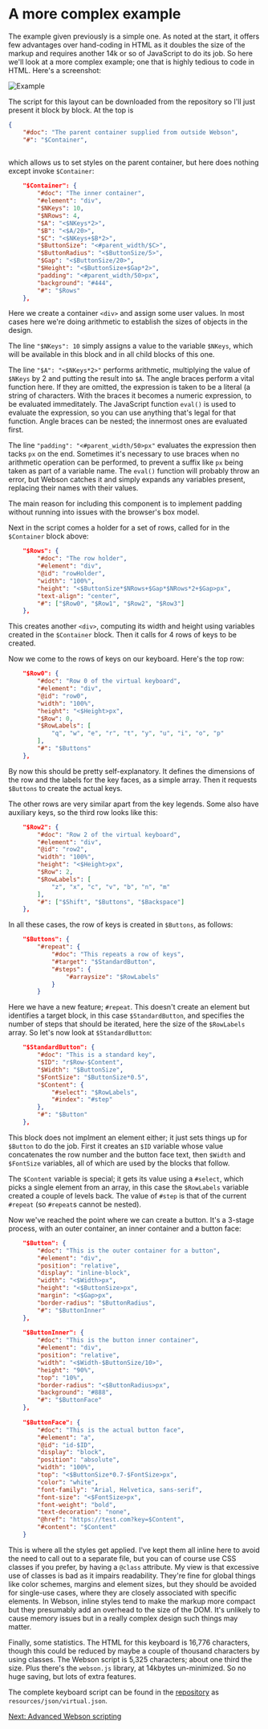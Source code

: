 # A more complex example

The example given previously is a simple one. As noted at the start, it offers few advantages over hand-coding in HTML as it doubles the size of the markup and requires another 14k or so of JavaScript to do its job. So here we'll look at a more complex example; one that is highly tedious to code in HTML. Here's a screenshot:

![Example](/resources/img/keyboard.png)

The script for this layout can be downloaded from the repository so I'll just present it block by block. At the top is
```json
{
    "#doc": "The parent container supplied from outside Webson",
    "#": "$Container",
    
```
which allows us to set styles on the parent container, but here does nothing except invoke `$Container`:
```json
    "$Container": {
        "#doc": "The inner container",
        "#element": "div",
        "$NKeys": 10,
        "$NRows": 4,
        "$A": "<$NKeys*2>",
        "$B": "<$A/20>",
        "$C": "<$NKeys+$B*2>",
        "$ButtonSize": "<#parent_width/$C>",
        "$ButtonRadius": "<$ButtonSize/5>",
        "$Gap": "<$ButtonSize/20>",
        "$Height": "<$ButtonSize+$Gap*2>",
        "padding": "<#parent_width/50>px",
        "background": "#444",
        "#": "$Rows"
    },
```
Here we create a container `<div>` and assign some user values. In most cases here we're doing arithmetic to establish the sizes of objects in the design.

The line `"$NKeys": 10` simply assigns a value to the variable `$NKeys`, which will be available in this block and in all child blocks of this one.

The line `"$A": "<$NKeys*2>"` performs arithmetic, multiplying the value of `$NKeys` by 2 and putting the result into `$A`. The angle braces perform a vital function here. If they are omitted, the expression is taken to be a literal (a string of characters. With the braces it becomes a numeric expression, to be evaluated immeditately. The JavaScript function `eval()` is used to evaluate the expression, so you can use anything that's legal for that function. Angle braces can be nested; the innermost ones are evaluated first.

The line `"padding": "<#parent_width/50>px"`  evaluates the expression then tacks `px` on the end. Sometimes it's necessary to use braces when no arithmetic operation can be performed, to prevent a suffix like `px` being taken as part of a variable name. The `eval()` function will probably throw an error, but Webson catches it and simply expands any variables present, replacing their names with their values.

The main reason for including this component is to implement padding without running into issues with the browser's box model.

Next in the script comes a holder for a set of rows, called for in the `$Container` block above:
```json
    "$Rows": {
        "#doc": "The row holder",
        "#element": "div",
        "@id": "rowHolder",
        "width": "100%",
        "height": "<$ButtonSize*$NRows+$Gap*$NRows*2+$Gap>px",
        "text-align": "center",
        "#": ["$Row0", "$Row1", "$Row2", "$Row3"]
    },
```
This creates another `<div>`, computing its width and height using variables created in the `$Container` block. Then it calls for 4 rows of keys to be created.

Now we come to the rows of keys on our keyboard. Here's the top row:
```json
    "$Row0": {
        "#doc": "Row 0 of the virtual keyboard",
        "#element": "div",
        "@id": "row0",
        "width": "100%",
        "height": "<$Height>px",
        "$Row": 0,
        "$RowLabels": [
            "q", "w", "e", "r", "t", "y", "u", "i", "o", "p"
        ],
        "#": "$Buttons"
    },
```
By now this should be pretty self-explanatory. It defines the dimensions of the row and the labels for the key faces, as a simple array. Then it requests `$Buttons` to create the actual keys.

The other rows are very similar apart from the key legends. Some also have auxiliary keys, so the third row looks like this:
```json
    "$Row2": {
        "#doc": "Row 2 of the virtual keyboard",
        "#element": "div",
        "@id": "row2",
        "width": "100%",
        "height": "<$Height>px",
        "$Row": 2,
        "$RowLabels": [
            "z", "x", "c", "v", "b", "n", "m"
        ],
        "#": ["$Shift", "$Buttons", "$Backspace"]
    },
```
In all these cases, the row of keys is created in `$Buttons`, as follows:
```json
    "$Buttons": {
        "#repeat": {
            "#doc": "This repeats a row of keys",
            "#target": "$StandardButton",
            "#steps": {
                "#arraysize": "$RowLabels"
            }
        }
```
Here we have a new feature; `#repeat`. This doesn't create an element but identifies a target block, in this case `$StandardButton`, and specifies the number of steps that should be iterated, here the size of the `$RowLabels` array. So let's now look at `$StandardButton`:
```json
    "$StandardButton": {
        "#doc": "This is a standard key",
        "$ID": "r$Row-$Content",
        "$Width": "$ButtonSize",
        "$FontSize": "$ButtonSize*0.5",
        "$Content": {
            "#select": "$RowLabels",
            "#index": "#step"
        },
        "#": "$Button"
    },
 ```
This block does not implment an element either; it just sets things up for `$Button` to do the job. First it creates an `$ID` variable whose value concatenates the row number and the button face text, then `$Width` and `$FontSize` variables, all of which are used by the blocks that follow.

The `$Content` variable is special; it gets its value using a `#select`, which picks a single element from an array, in this case the `$RowLabels` variable created a couple of levels back. The value of `#step` is that of the current `#repeat` (so `#repeat`s cannot be nested).

Now we've reached the point where we can create a button. It's a 3-stage process, with an outer container, an inner container and a button face:
```json
    "$Button": {
        "#doc": "This is the outer container for a button",
        "#element": "div",
        "position": "relative",
        "display": "inline-block",
        "width": "<$Width>px",
        "height": "<$ButtonSize>px",
        "margin": "<$Gap>px",
        "border-radius": "$ButtonRadius",
        "#": "$ButtonInner"
    },
    
    "$ButtonInner": {
        "#doc": "This is the button inner container",
        "#element": "div",
        "position": "relative",
        "width": "<$Width-$ButtonSize/10>",
        "height": "90%",
        "top": "10%",
        "border-radius": "<$ButtonRadius>px",
        "background": "#888",
        "#": "$ButtonFace"
    },
    
    "$ButtonFace": {
        "#doc": "This is the actual button face",
        "#element": "a",
        "@id": "id-$ID",
        "display": "block",
        "position": "absolute",
        "width": "100%",
        "top": "<$ButtonSize*0.7-$FontSize>px",
        "color": "white",
        "font-family": "Arial, Helvetica, sans-serif",
        "font-size": "<$FontSize>px",
        "font-weight": "bold",
        "text-decoration": "none",
        "@href": "https://test.com?key=$Content",
        "#content": "$Content"
    }
```
This is where all the styles get applied. I've kept them all inline here to avoid the need to call out to a separate file, but you can of course use CSS classes if you prefer, by having a `@class` attribute. My view is that excessive use of classes is bad as it impairs readability. They're fine for global things like color schemes, margins and element sizes, but they should be avoided for single-use cases, where they are closely associated with specific elements. In Webson, inline styles tend to make the markup more compact but they presumably add an overhead to the size of the DOM. It's unlikely to cause memory issues but in a really complex design such things may matter.

Finally, some statistics. The HTML for this keyboard is 16,776 characters, though this could be reduced by maybe a couple of thousand characters by using classes. The Webson script is 5,325 characters; about one third the size. Plus there's the `webson.js` library, at 14kbytes un-minimized. So no huge saving, but lots of extra features.

The complete keyboard script can be found in the [repository](https://github.com/easycoder/webson) as `resources/json/virtual.json`.

[Next: Advanced Webson scripting](advanced.md)
